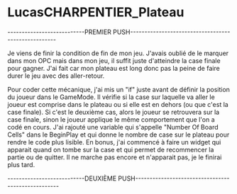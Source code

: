 # LucasCHARPENTIER_Plateau

---------------------------PREMIER PUSH----------------------------------------------------

Je viens de finir la condition de fin de mon jeu. J'avais oublié de le marquer dans mon OPC
mais dans mon jeu, il suffit juste d'atteindre la case finale pour gagner. J'ai fait car
mon plateau est long donc pas la peine de faire durer le jeu avec des aller-retour.

Pour coder cette mécanique, j'ai mis un "if" juste avant de définir la position du joueur dans
le GameMode. Il vérifie si la case sur laquelle va aller le joueur est comprise dans le plateau 
ou si elle est en dehors (ou que c'est la case finale). Si c'est le deuxième cas, alors le joueur
se retrouvera sur la case finale, sinon le joueur applique le même comportement que l'on a codé
en cours. J'ai rajouté une variable qui s'appelle "Number Of Board Cells" dans le BeginPlay et 
qui donne le nombre de case sur le plateau pour rendre le code plus lisible. En bonus, j'ai 
commencé à faire un widget qui apparait quand on tombe sur la case et qui permet de recommencer
la partie ou de quitter. Il ne marche pas encore et n'apparait pas, je le finirai plus tard.

---------------------------DEUXIÈME PUSH---------------------------------------------------